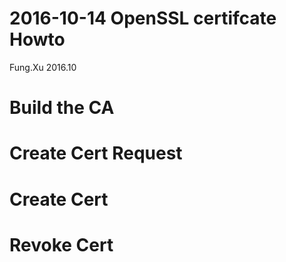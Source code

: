 2016-10-14 OpenSSL certifcate Howto
===

Fung.Xu 2016.10

# Build the CA

# Create Cert Request

# Create Cert 

# Revoke Cert